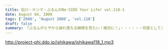 ```yaml
---
title: 石川・ホンマ・ぶるんのBe-SIDE Your Life! vol.118-1
date: August 04, 2008
tags: ['2008', 'August 2008', 'vol.118']
draft: false
summary: 「ぶるんがヒザから崩れ落ちる瞬間を見たい！絶対に！」・・・・・・何度としてこのセリフを石川サンから聞いてきたことか。そのセリフが繰り返された『もっとビーサイ２００８』のスペシャルコンテンツの全貌が今回で明らかに！！！正直、私NAMAEは、今回の配信が行われないのではないか？と危惧しているところもありました。それは・・・NAMAE
---
```


http://project-phi.ddo.jp/ishikawa/ishikawa118_1.mp3
